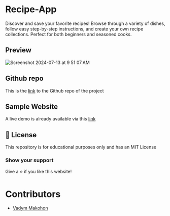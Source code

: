 # Recipe-App
Discover and save your favorite recipes! Browse through a variety of dishes, follow easy step-by-step instructions, and create your own recipe collections. Perfect for both beginners and seasoned cooks.

## Preview
![Screenshot 2024-07-13 at 9 51 07 AM](https://github.com/user-attachments/assets/6ef150dc-5704-474b-a299-7ee3e9f44ad4)

## Github repo

This is the [link](https://github.com/VadymMakohon/) to the Github repo of the project

## Sample Website

A live demo is already available via this [link](https://https://recipesapp-b0a097f75058.herokuapp.com)

## 📜 License

This repository is for educational purposes only and has an MIT License

### Show your support

Give a ⭐ if you like this website!

# Contributors

* [Vadym Makohon](https://github.com/VadymMakohon/Recipe-App)
